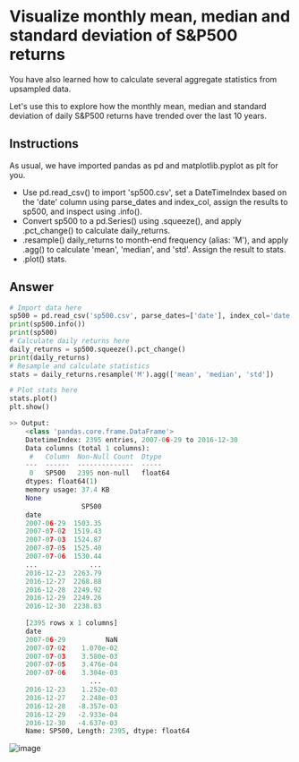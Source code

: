 # Visualize monthly mean, median and standard deviation of S&P500 returns
You have also learned how to calculate several aggregate statistics from upsampled data.

Let's use this to explore how the monthly mean, median and standard deviation of daily S&P500 returns have trended over the last 10 years.

## Instructions
As usual, we have imported pandas as pd and matplotlib.pyplot as plt for you.

- Use pd.read_csv() to import 'sp500.csv', set a DateTimeIndex based on the 'date' column using parse_dates and index_col, assign the results to sp500, and inspect using .info().
- Convert sp500 to a pd.Series() using .squeeze(), and apply .pct_change() to calculate daily_returns.
- .resample() daily_returns to month-end frequency (alias: 'M'), and apply .agg() to calculate 'mean', 'median', and 'std'. Assign the result to stats.
- .plot() stats.

## Answer
```py
# Import data here
sp500 = pd.read_csv('sp500.csv', parse_dates=['date'], index_col='date')
print(sp500.info())
print(sp500)
# Calculate daily returns here
daily_returns = sp500.squeeze().pct_change()
print(daily_returns)
# Resample and calculate statistics
stats = daily_returns.resample('M').agg(['mean', 'median', 'std'])

# Plot stats here
stats.plot()
plt.show()
```

```py
>> Output:
    <class 'pandas.core.frame.DataFrame'>
    DatetimeIndex: 2395 entries, 2007-06-29 to 2016-12-30
    Data columns (total 1 columns):
     #   Column  Non-Null Count  Dtype  
    ---  ------  --------------  -----  
     0   SP500   2395 non-null   float64
    dtypes: float64(1)
    memory usage: 37.4 KB
    None
                  SP500
    date               
    2007-06-29  1503.35
    2007-07-02  1519.43
    2007-07-03  1524.87
    2007-07-05  1525.40
    2007-07-06  1530.44
    ...             ...
    2016-12-23  2263.79
    2016-12-27  2268.88
    2016-12-28  2249.92
    2016-12-29  2249.26
    2016-12-30  2238.83
    
    [2395 rows x 1 columns]
    date
    2007-06-29          NaN
    2007-07-02    1.070e-02
    2007-07-03    3.580e-03
    2007-07-05    3.476e-04
    2007-07-06    3.304e-03
                    ...    
    2016-12-23    1.252e-03
    2016-12-27    2.248e-03
    2016-12-28   -8.357e-03
    2016-12-29   -2.933e-04
    2016-12-30   -4.637e-03
    Name: SP500, Length: 2395, dtype: float64
```

![image](https://user-images.githubusercontent.com/70928356/234743421-5cd96613-e307-4717-b3b0-a58bf838b073.png)
